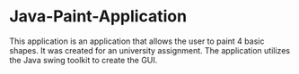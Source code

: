 # Java-Paint-Application
This application is an application that allows the user to paint 4 basic shapes.
It was created for an university assignment. The application utilizes the Java swing toolkit to create the GUI.
